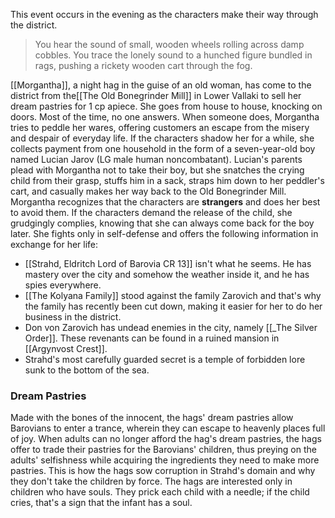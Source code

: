 This event occurs in the evening as the characters make their way through the district.

>You hear the sound of small, wooden wheels rolling across damp cobbles. You trace the lonely sound to a hunched figure bundled in rags, pushing a rickety wooden cart through the fog.

[[Morgantha]], a night hag in the guise of an old woman, has come to the district from the[[The Old Bonegrinder Mill]] in Lower Vallaki to sell her dream pastries for 1 cp apiece. She goes from house to house, knocking on doors. Most of the time, no one answers. When someone does, Morgantha tries to peddle her wares, offering customers an escape from the misery and despair of everyday life. If the characters shadow her for a while, she collects payment from one household in the form of a seven-year-old boy named Lucian Jarov (LG male human noncombatant). Lucian's parents plead with Morgantha not to take their boy, but she snatches the crying child from their grasp, stuffs him in a sack, straps him down to her peddler's cart, and casually makes her way back to the Old Bonegrinder Mill.
Morgantha recognizes that the characters are **strangers** and does her best to avoid them. If the characters demand the release of the child, she grudgingly complies, knowing that she can always come back for the boy later. She fights only in self-defense and offers the
following information in exchange for her life:
- [[Strahd, Eldritch Lord of Barovia CR 13]] isn't what he seems. He has mastery over the city and somehow the weather inside it, and he has spies everywhere.
- [[The Kolyana Family]] stood against the family Zarovich and that's why the family has recently been cut down, making it easier for her to do her business in the district.
- Don von Zarovich has undead enemies in the city, namely [[_The Silver Order]]. These revenants can be found in a ruined mansion in [[Argynvost Crest]].
- Strahd's most carefully guarded secret is a temple of forbidden lore sunk to the bottom of the sea.

### Dream Pastries
Made with the bones of the innocent, the hags' dream pastries allow Barovians to enter a trance, wherein they can escape to heavenly places full of joy. When adults can no longer afford the hag's dream pastries, the hags offer to trade their pastries for the Barovians' children, thus preying on the adults' selfishness while acquiring the ingredients they need to make more pastries. This is how the hags sow corruption in Strahd's domain and why they don't take the children by force. The hags are interested only in children who have souls. They prick each child with a needle; if the child cries, that's a sign that the infant has a soul.